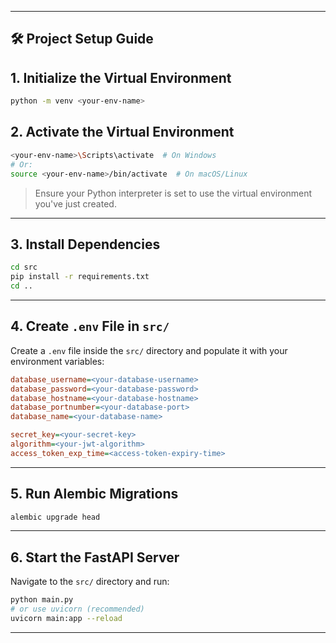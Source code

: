 
---

🛠️ Project Setup Guide
---

## 1. Initialize the Virtual Environment

```bash
python -m venv <your-env-name>
```

## 2. Activate the Virtual Environment

```bash
<your-env-name>\Scripts\activate  # On Windows
# Or:
source <your-env-name>/bin/activate  # On macOS/Linux
```

>  Ensure your Python interpreter is set to use the virtual environment you've just created.

---

## 3. Install Dependencies

```bash
cd src
pip install -r requirements.txt
cd ..
```

---

## 4. Create `.env` File in `src/`

Create a `.env` file inside the `src/` directory and populate it with your environment variables:

```ini
database_username=<your-database-username>
database_password=<your-database-password>
database_hostname=<your-database-hostname>
database_portnumber=<your-database-port>
database_name=<your-database-name>

secret_key=<your-secret-key>
algorithm=<your-jwt-algorithm>
access_token_exp_time=<access-token-expiry-time>
```

---
## 5. Run Alembic Migrations

```bash
alembic upgrade head
```

---

## 6. Start the FastAPI Server

Navigate to the `src/` directory and run:

```bash
python main.py
# or use uvicorn (recommended)
uvicorn main:app --reload
```

---
